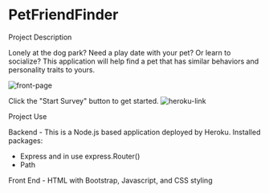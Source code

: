 # PetFriendFinder

Project Description 

Lonely at the dog park? Need a play date with your pet? Or learn to socialize?
This application will help find a pet that has similar behaviors and personality traits to yours.

![front-page](/assets/images/petsFront.png)

Click the "Start Survey" button to get started.
![heroku-link](heroku)

Project Use

Backend - This is a Node.js based application deployed by Heroku.
Installed packages:
* Express and in use express.Router()
* Path

Front End - HTML with Bootstrap, Javascript, and CSS styling



